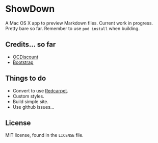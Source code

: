 # ShowDown

A Mac OS X app to preview Markdown files. Current work in progress. Pretty bare so far. Remember to use `pod install` when building.

## Credits... so far

 * [OCDiscount](https://github.com/sumardi/OCDiscount)
 * [Bootstrap](http://getbootstrap.com/)

## Things to do

 * Convert to use [Redcarpet](https://github.com/vmg/redcarpet).
 * Custom styles.
 * Build simple site.
 * Use github issues...

## License

MIT license, found in the `LICENSE` file.
